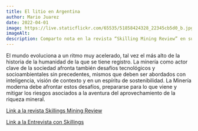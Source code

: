 ```yaml
---
title: El litio en Argentina
author: Mario Juarez
date: 2022-04-01
image: https://live.staticflickr.com/65535/51858424328_22345cb5d0_b.jpg
imageAlt:
description: Comparto nota en la revista “Skilling Mining Review” en su edición de marzo 2022, con temas de gran interés y actualidad para la actividad minera. “Lo competitivo a través de la administración de recursos y reservas. Interés corporativo vs. Propietarios de recursos y reservas”; “La industria, la competitividad y la paradoja laboral - Los derechos de los trabajadores vs. Automatización”; “Los efectos globales de la falta de profesionales mineros en la industria minera”; “¿Dónde está progresando la minería en la próxima década?”; “¿Cuál es el papel de la innovación y la creatividad en el ámbito de la minería?”
---
```


El mundo evoluciona a un ritmo muy acelerado, tal vez el más alto de la historia de la humanidad de la que se tiene registro. La minería como actor clave de la sociedad afronta también desafíos tecnológicos y socioambientales sin precedentes, mismos que deben ser abordados con inteligencia, visión de contexto y en un espíritu de sostenibilidad. La Minería moderna debe afrontar estos desafíos, prepararse para lo que viene y mitigar los riesgos asociados a la aventura del aprovechamiento de la riqueza mineral.

[Link a la revista Skillings Mining Review](https://issuu.com/skillingsminingreview/docs/smr_march_22?fr=sNzFlNTQ2OTQ5ODk)

[Link a la Entrevista con Skillings](https://skillings.net/interview-with-mario-santiago-juarez/)


